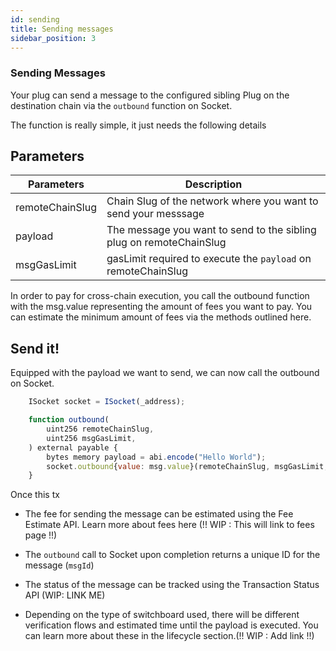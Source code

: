 ```yaml
---
id: sending
title: Sending messages
sidebar_position: 3
---
```


### Sending Messages

Your plug can send a message to the configured sibling Plug on the destination chain via the `outbound` function on Socket.

The function is really simple, it just needs the following details

## Parameters

| Parameters | Description |
| --- | --- |
| remoteChainSlug | Chain Slug of the network where you want to send your messsage |
| payload | The message you want to send to the sibling plug on remoteChainSlug |
| msgGasLimit | gasLimit required to execute the `payload` on remoteChainSlug |

In order to pay for cross-chain execution, you call the outbound function with the msg.value representing the amount of fees you want to pay. You can estimate the minimum amount of fees via the methods outlined here.

<!-- TODO: ADD fee linkage here -->

## Send it! 

Equipped with the payload we want to send, we can now call the outbound on Socket. 

```javascript
    ISocket socket = ISocket(_address);

    function outbound(
        uint256 remoteChainSlug,
        uint256 msgGasLimit,
    ) external payable {
        bytes memory payload = abi.encode("Hello World");
        socket.outbound{value: msg.value}(remoteChainSlug, msgGasLimit, payload);
    }
```

Once this tx 

- The fee for sending the message can be estimated using the Fee Estimate API. Learn more about fees here (!! WIP : This will link to fees page !!)

- The `outbound` call to Socket upon completion returns a unique ID for the message (`msgId`)
- The status of the message can be tracked using the Transaction Status API (WIP: LINK ME)
- Depending on the type of switchboard used, there will be different verification flows and estimated time until the payload is executed. You can learn more about these in the lifecycle section.(!! WIP : Add link !!)
